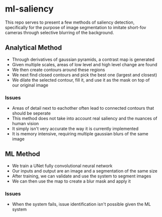 # ml-saliency
This repo serves to present a few methods of saliency detection, specifically for the purpose of image segmentation to imitate short-fov cameras through selective blurring of the background.



## Analytical Method

- Through derivatives of gaussian pyramids, a contrast map is generated
- Given multiple scales, areas of low level and high level change are found
- We then create contours around these regions
- We next find closed contours and pick the best one (largest and closest)
- We dilate the selected contour, fill it, and use it as the mask on top of our original image

### Issues
- Areas of detail next to eachother often lead to connected contours that should be seperate
- This method does not take into account real saliency and the nuances of human vision
- It simply isn't very accurate the way it is currently implemented
- It is memory intensive, requiring multiple gaussian blurs of the same image

##  ML Method
- We train a UNet fully convolutional neural network
- Our inputs and output are an image and a segmentation of the same size
- After training, we can validate and use the system to segment images
- We can then use the map to create a blur mask and apply it

### Issues

- When the system fails, issue identification isn't possible given the ML system
